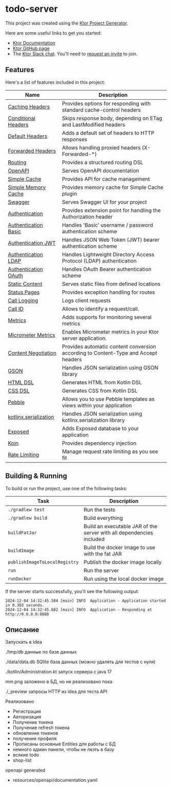 # todo-server

This project was created using the [Ktor Project Generator](https://start.ktor.io).

Here are some useful links to get you started:

- [Ktor Documentation](https://ktor.io/docs/home.html)
- [Ktor GitHub page](https://github.com/ktorio/ktor)
- The [Ktor Slack chat](https://app.slack.com/client/T09229ZC6/C0A974TJ9). You'll need
  to [request an invite](https://surveys.jetbrains.com/s3/kotlin-slack-sign-up) to join.

## Features

Here's a list of features included in this project:

| Name                                                                   | Description                                                                        |
|------------------------------------------------------------------------|------------------------------------------------------------------------------------|
| [Caching Headers](https://start.ktor.io/p/caching-headers)             | Provides options for responding with standard cache-control headers                |
| [Conditional Headers](https://start.ktor.io/p/conditional-headers)     | Skips response body, depending on ETag and LastModified headers                    |
| [Default Headers](https://start.ktor.io/p/default-headers)             | Adds a default set of headers to HTTP responses                                    |
| [Forwarded Headers](https://start.ktor.io/p/forwarded-header-support)  | Allows handling proxied headers (X-Forwarded-*)                                    |
| [Routing](https://start.ktor.io/p/routing)                             | Provides a structured routing DSL                                                  |
| [OpenAPI](https://start.ktor.io/p/openapi)                             | Serves OpenAPI documentation                                                       |
| [Simple Cache](https://start.ktor.io/p/simple-cache)                   | Provides API for cache management                                                  |
| [Simple Memory Cache](https://start.ktor.io/p/simple-memory-cache)     | Provides memory cache for Simple Cache plugin                                      |
| [Swagger](https://start.ktor.io/p/swagger)                             | Serves Swagger UI for your project                                                 |
| [Authentication](https://start.ktor.io/p/auth)                         | Provides extension point for handling the Authorization header                     |
| [Authentication Basic](https://start.ktor.io/p/auth-basic)             | Handles 'Basic' username / password authentication scheme                          |
| [Authentication JWT](https://start.ktor.io/p/auth-jwt)                 | Handles JSON Web Token (JWT) bearer authentication scheme                          |
| [Authentication LDAP](https://start.ktor.io/p/auth-ldap)               | Handles Lightweight Directory Access Protocol (LDAP) authentication                |
| [Authentication OAuth](https://start.ktor.io/p/auth-oauth)             | Handles OAuth Bearer authentication scheme                                         |
| [Static Content](https://start.ktor.io/p/static-content)               | Serves static files from defined locations                                         |
| [Status Pages](https://start.ktor.io/p/status-pages)                   | Provides exception handling for routes                                             |
| [Call Logging](https://start.ktor.io/p/call-logging)                   | Logs client requests                                                               |
| [Call ID](https://start.ktor.io/p/callid)                              | Allows to identify a request/call.                                                 |
| [Metrics](https://start.ktor.io/p/metrics)                             | Adds supports for monitoring several metrics                                       |
| [Micrometer Metrics](https://start.ktor.io/p/metrics-micrometer)       | Enables Micrometer metrics in your Ktor server application.                        |
| [Content Negotiation](https://start.ktor.io/p/content-negotiation)     | Provides automatic content conversion according to Content-Type and Accept headers |
| [GSON](https://start.ktor.io/p/ktor-gson)                              | Handles JSON serialization using GSON library                                      |
| [HTML DSL](https://start.ktor.io/p/html-dsl)                           | Generates HTML from Kotlin DSL                                                     |
| [CSS DSL](https://start.ktor.io/p/css-dsl)                             | Generates CSS from Kotlin DSL                                                      |
| [Pebble](https://start.ktor.io/p/pebble)                               | Allows you to use Pebble templates as views within your application                |
| [kotlinx.serialization](https://start.ktor.io/p/kotlinx-serialization) | Handles JSON serialization using kotlinx.serialization library                     |
| [Exposed](https://start.ktor.io/p/exposed)                             | Adds Exposed database to your application                                          |
| [Koin](https://start.ktor.io/p/koin)                                   | Provides dependency injection                                                      |
| [Rate Limiting](https://start.ktor.io/p/ktor-server-rate-limiting)     | Manage request rate limiting as you see fit                                        |

## Building & Running

To build or run the project, use one of the following tasks:

| Task                          | Description                                                          |
|-------------------------------|----------------------------------------------------------------------|
| `./gradlew test`              | Run the tests                                                        |
| `./gradlew build`             | Build everything                                                     |
| `buildFatJar`                 | Build an executable JAR of the server with all dependencies included |
| `buildImage`                  | Build the docker image to use with the fat JAR                       |
| `publishImageToLocalRegistry` | Publish the docker image locally                                     |
| `run`                         | Run the server                                                       |
| `runDocker`                   | Run using the local docker image                                     |

If the server starts successfully, you'll see the following output:

```
2024-12-04 14:32:45.584 [main] INFO  Application - Application started in 0.303 seconds.
2024-12-04 14:32:45.682 [main] INFO  Application - Responding at http://0.0.0.0:8080
```

## Описание

Запускать в Idea

./tmp/db данные по базе данных

./data/data.db SQlite база данных (можно удалять для тестов с нуля)

./kotlin/Administration.kt запуск сервера с java 17

mm.png заложено в БД, но не реализовано пока

./_preview запросы HTTP из idea для теста API

Реализовано
- Регистрация
- Авторизация
- Получение токена
- Получение refresh токена
- обновление токенов
- получение профиля
- Прописаны основные Entities для работы с БД
- немного админ панели, чтобы не лезть в базу
- всякие todo
- shop-list

openapi generated
- resources/openapi/documentation.yaml